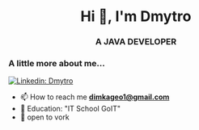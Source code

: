 <h1 align="center">Hi 👋, I'm Dmytro</h1>

<h3 align="center">A JAVA DEVELOPER</h1>

### A little more about me...
[![Linkedin: Dmytro](https://img.shields.io/badge/-Dmytro-blue?style=flat-square&logo=Linkedin&logoColor=white&link=https://www.linkedin.com/in/dmytro-chystiakov-994841287/)](https://www.linkedin.com/in/dmytro-chystiakov-994841287/)
- 📫 How to reach me **dimkageo1@gmail.com**
- 📝 Education: "IT School GoIT"
- 🔭 open to vork


<!--
https://www.linkedin.com/in/dmytro-chystiakov-994841287/
**Dimkageo/Dimkageo** is a ✨ _special_ ✨ repository because its `README.md` (this file) appears on your GitHub profile.

Here are some ideas to get you started:

- 🔭 I’m currently working on ...
- 🌱 I’m currently learning ...
- 👯 I’m looking to collaborate on ...
- 🤔 I’m looking for help with ...
- 💬 Ask me about ...
- 📫 How to reach me: ...
- 😄 Pronouns: ...
- ⚡ Fun fact: ...
-->
